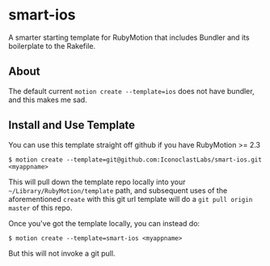 smart-ios
=========

A smarter starting template for RubyMotion that includes Bundler and its boilerplate to the Rakefile.

## About
The default current `motion create --template=ios` does not have bundler, and this makes me sad.

## Install and Use Template
You can use this template straight off github if you have RubyMotion >= 2.3

  `$ motion create --template=git@github.com:IconoclastLabs/smart-ios.git <myappname>`
  
This will pull down the template repo locally into your `~/Library/RubyMotion/template` path, and 
subsequent uses of the aforementioned `create` with this git url template will do a 
`git pull origin master` of this repo.

Once you've got the template locally, you can instead do:

   `$ motion create --template=smart-ios <myappname>`
   
But this will not invoke a git pull.
  
